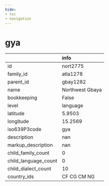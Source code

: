 ```yaml
---
hide:
- toc
- navigation
---
```

# gya
|                      | info            |
|:---------------------|:----------------|
| id                   | nort2775        |
| family_id            | atla1278        |
| parent_id            | gbay1282        |
| name                 | Northwest Gbaya |
| bookkeeping          | False           |
| level                | language        |
| latitude             | 5.9503          |
| longitude            | 15.2569         |
| iso639P3code         | gya             |
| description          | nan             |
| markup_description   | nan             |
| child_family_count   | 0               |
| child_language_count | 0               |
| child_dialect_count  | 10              |
| country_ids          | CF CG CM NG     |